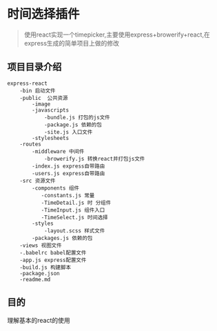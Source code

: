 # 时间选择插件

>使用react实现一个timepicker,主要使用express+browerify+react,在express生成的简单项目上做的修改


## 项目目录介绍
```
express-react
    -bin 启动文件
    -public  公共资源
        -image
        -javascripts
            -bundle.js 打包的js文件
            -package.js 依赖的包
            -site.js 入口文件
        -stylesheets
    -routes
        -middleware 中间件
            -browerify.js 转换react并打包js文件
        -index.js express自带路由
        -users.js express自带路由
    -src 资源文件
        -components 组件
           -constants.js 常量
           -TimeDetail.js 时 分组件
           -TimeInput.js 组件入口
           -TimeSelect.js 时间选择
        -styles
            -layout.scss 样式文件
        -packages.js 依赖的包
    -views 视图文件
    -.babelrc babel配置文件
    -app.js express配置文件
    -build.js 构建脚本
    -package.json
    -readme.md
```
## 目的

理解基本的react的使用